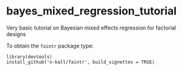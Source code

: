 # bayes_mixed_regression_tutorial
Very basic tutorial on Bayesian mixed effects regression for factorial designs

To obtain the `faintr` package type:

```
library(devtools)
install_github('n-kall/faintr', build_vignettes = TRUE)
```
